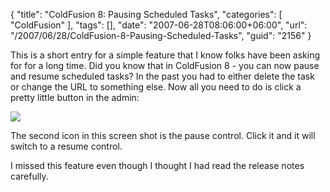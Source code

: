 {
	"title": "ColdFusion 8: Pausing Scheduled Tasks",
	"categories": [
		"ColdFusion"
	],
	"tags": [],
	"date": "2007-06-28T08:06:00+06:00",
	"url": "/2007/06/28/ColdFusion-8-Pausing-Scheduled-Tasks",
	"guid": "2156"
}

This is a short entry for a simple feature that I know folks have been asking for for a long time. Did you know that in ColdFusion 8 - you can now pause and resume scheduled tasks? In the past you had to either delete the task or change the URL to something else. Now all you need to do is click a pretty little button in the admin:

<img src="http://www.raymondcamden.com/images/pause.png">

The second icon in this screen shot is the pause control. Click it and it will switch to a resume control. 

I missed this feature even though I thought I had read the release notes carefully.